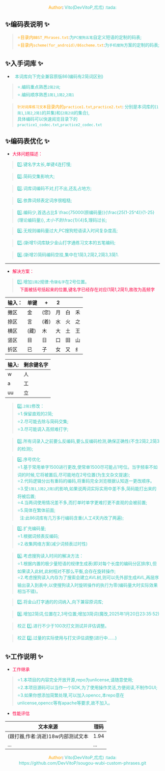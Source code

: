 <center><font color=#ffa500>Author</font>:<font color=#39c5bb> Vito(DevVitoP,朮朮) :tada:</font></center>

## :sparkles:编码表说明 :sparkles:
> <font color=#ffa500>:star:目录内`BBST_Phrases.txt`</font>:<font color=#39c5bb>为`PC搜狗五笔`自定义短语的定制的码表;</font>     
> <font color=#ffa500>:star:目录内`scheme(for_android)/86scheme.txt`</font>:<font color=#39c5bb>为`手机搜狗`方案的定制的码表;</font>     

## :sparkles:入手词库 :sparkles:
* <font color=#39c5bb>&nbsp;&nbsp;本词库向下完全兼容原版86(编码有2简词区别)</font>
> <font color=#39c5bb>:star:.编码重点熟悉`2简2词`;</font>    
> <font color=#39c5bb>:star:.编码顺序熟悉`1简1`,`1简2`,`2简1`</font>    


> <font color=#ffa500>`针对词库练习文本`目录内的`practice1.txt`,`practice2.txt`</font>:
<font color=#39c5bb>分别是本词库的(`1简1`,`1简2`,`2简1`的并集)和(`2简2词`的集合),     
    具体编码可以快速阅览目录下的`practice1_codec.txt`,`practice2_codec.txt`</font>    

## :sparkles:编码表优化 :sparkles: 
* <font color=#ff0044>大体问题描述：</font>    

> <font color=#39c5bb>:one:.键名字太长,单键4连打慢;</font>    

> <font color=#39c5bb>:two:.简码交集影响大;</font>    

> <font color=#39c5bb>:three:.词库词编码不对,打不出,还乱占地方;</font>    

> <font color=#39c5bb>:four:.依靠词频表定词序很粗糙;</font>    

> <font color=#39c5bb>:five:.编码少,首选占比$ \frac{75000(原编码量)}{\frac{25(1-25^4)}{1-25}(理论编码量)}$,太小不到$\frac{1}{4}$,理码过长;</font>    

> <font color=#39c5bb>:six:.无规则编码量过大,PC搜狗短语读入时间复杂度高;</font>    

> <font color=#39c5bb>:seven:.(新增1)词库缺少金山打字通练习文本的五笔编码;</font>    

> <font color=#39c5bb>:eight:.(新增2)简码编码空挂,集中在1简3,2简2,2简3,3简1.</font>    


---


* <font color=#ff0044>解决方案：</font>    

> <font color=#39c5bb>:one:.增加`1简2`规律:令`键名字`在2号位置。</font>    
> <font color=#ff0044>&nbsp;&nbsp;下面被括号括起来的位置,键名字已经存在对应(1简1,2简1),故改为高频字</font>    

<font color=#ffa500>

|输入：|单键|+|2|||
|-|-|-|-|-|-|
|撇区|金|(您)|月|白|禾|
|捺区|言|(着)|水|火|之|
|横区|(藏)|木|大|土|王|
|竖区|目|日|口|田|山|
|折区|已|子|女|又|纟|

|输入:|剩余键名字|
|-|-|
|w|人|
|a|工|
|uu|立|

</font>


> <font color=#39c5bb>:two:.`2简1`修改：</font>    
> <font color=#39c5bb>:star:1.保留直观的2简;</font>    
> <font color=#39c5bb>:star:2.尽可能去除与简码交集;</font>    
> <font color=#39c5bb>:star:3.尽可能调入高频难打字;</font>    

> <font color=#39c5bb>:three:.所有词录入之前要么反编码,要么反编码检测,确保正确性(不含2简2,2简3的检测);</font>

> <font color=#39c5bb>:four:.序号优化</font>    
> <font color=#39c5bb>:star:1.基于常用单字1500进行更改,使常单1500尽可能占1号位。当字频率不如词的时候,它将被置后,尽可能地在2号位置(为生文杂文提速);</font>    
> <font color=#39c5bb>:star:2.代码逻辑分出有重码的编码,将重码完全浏览根据认知逐一更改顺序。</font>    
> <font color=#39c5bb>:star:3.受`1简1`,`1简2`,`2简1`的影响,如果说两词实际实用中差不多,简码能打出来的将被后置;</font>    
> <font color=#39c5bb>:star:4.当两词使用情况差不多,而打单时单字更难打更不直观的会被前置;</font>    
> <font color=#39c5bb>:star:5.简体在繁体前面;</font>    
> <font color=#39c5bb>&nbsp;&nbsp;注:此86词库有几万多行编码含重(人工4天内改了两遍);</font>    

> <font color=#39c5bb>:five:.扩充编码量;</font>    
> <font color=#39c5bb>:star:1.根据词频表反编码;</font>    
> <font color=#39c5bb>:star:2.收集网络方案(减少词频表过时性)</font>    

> <font color=#39c5bb>:six:.考虑搜狗读入时间的解决方法：</font>    
> <font color=#39c5bb>:star:1.根据内置的极少量短语的规律生成表(即对每个长度的编码分区排序),但如果读入此树,此树相对不那么平衡,会存在旋转操作;</font>    
> <font color=#39c5bb>:star:2.考虑搜狗读入内存为了搜索会建立AVL树,则可以先外部生成AVL,再层序输出录入到表中,以使搜狗读入时旋转操作的执行为零(编码量大时实际效果相当不错)。</font>    

> <font color=#39c5bb>:seven:.将金山打字通的的词纳入,向下兼容原词库;</font>    

> <font color=#39c5bb>:eight:.增加2简词,位置在2,3号位置;增加3简词(魔改,2025年1月20日23:35:52)</font>    

> <font color=#39c5bb>校正 :one:.进行不少于100次打文测试并评估调整。</font>    

> <font color=#39c5bb>校正 :two:.过量的实际使用与打文评估调整(进行中……)</font>    


## :sparkles:工作说明 :sparkles:
* <font color=#ff0044>工作继承</font>
> <font color=#39c5bb>:star:1.本项目的内容完全开放开源,repo为unlicense,请随意使用;</font>    
> <font color=#39c5bb>:star:2.本项目源码可以当作一个SDK,为了使用操作灵活,方便阅读,不制作GUI;</font>    
> <font color=#39c5bb>:star:3.如果你想添加简繁处理,可以加入opencc,本repo意在unlicense,opencc等有apache等要求,故不加入。</font>    

* <font color=#ff0044>性能评估</font>

|文本来源|理码|
|-|-|
|(跟打器,作者:消逝)18w内部测试文本|1.94|
|...|...|

<center><font color=#ffa500>Author</font>:<font color=#39c5bb> Vito(DevVitoP,朮朮) :tada:</font></center>

<center><font color=#39c5bb>https://github.com/DevVitoP/sougou-wubi-custom-phrases.git</font></center>
